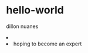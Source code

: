 # hello-world
<p>dillon nuanes</p>
<li><novice github user</li>
<li>hoping to become an expert</li>

